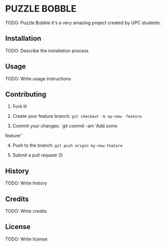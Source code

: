 # PUZZLE BOBBLE

TODO: Puzzle Bubble it's a very amazing project created by UPC students.

## Installation

TODO: Describe the installation process

## Usage

TODO: Write usage instructions

## Contributing

1. Fork it!

2. Create your feature branch: `git checkout -b my-new-
feature`

3. Commit your changes: `git commit -am 'Add some 

feature'`

4. Push to the branch: `git push origin my-new-feature`

5. Submit a pull request :D

## History

TODO: Write history

## Credits

TODO: Write credits

## License

TODO: Write license
